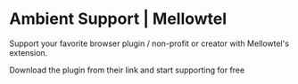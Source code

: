 # Ambient Support | Mellowtel

Support your favorite browser plugin / non-profit or creator with Mellowtel's extension.

Download the plugin from their link and start supporting for free

